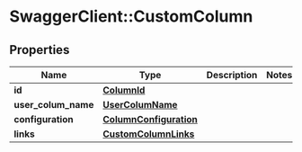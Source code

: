 # SwaggerClient::CustomColumn

## Properties
Name | Type | Description | Notes
------------ | ------------- | ------------- | -------------
**id** | [**ColumnId**](ColumnId.md) |  | 
**user_colum_name** | [**UserColumName**](UserColumName.md) |  | 
**configuration** | [**ColumnConfiguration**](ColumnConfiguration.md) |  | 
**links** | [**CustomColumnLinks**](CustomColumnLinks.md) |  | 


